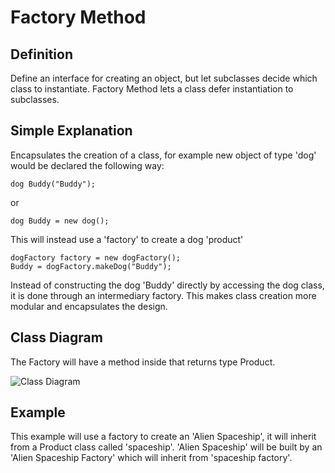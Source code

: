 Factory Method
===========
Definition
----------
Define an interface for creating an object, but let subclasses decide which class to instantiate. Factory Method lets a class defer instantiation to subclasses.

Simple Explanation
---------
Encapsulates the creation of a class, for example new object of type 'dog' would be declared the following way:
```
dog Buddy("Buddy");
```
or
```
dog Buddy = new dog();
```
This will instead use a 'factory' to create a dog 'product'
```
dogFactory factory = new dogFactory();
Buddy = dogFactory.makeDog("Buddy");
```

Instead of constructing the dog 'Buddy' directly by accessing the dog class, it is done through an intermediary factory.  This makes class creation more modular and encapsulates the design.

Class Diagram
--------
The Factory will have a method inside that returns type Product.

![Class Diagram](http://www.plantuml.com/plantuml/proxy?fmt=svg&src=https://raw.githubusercontent.com/staticxrjc/Design-Patterns/main/abstract-factory/UML/diagram.puml)

Example
------
This example will use a factory to create an 'Alien Spaceship', it will inherit from a Product class called 'spaceship'.  'Alien Spaceship' will be built by an 'Alien Spaceship Factory' which will inherit from 'spaceship factory'.
